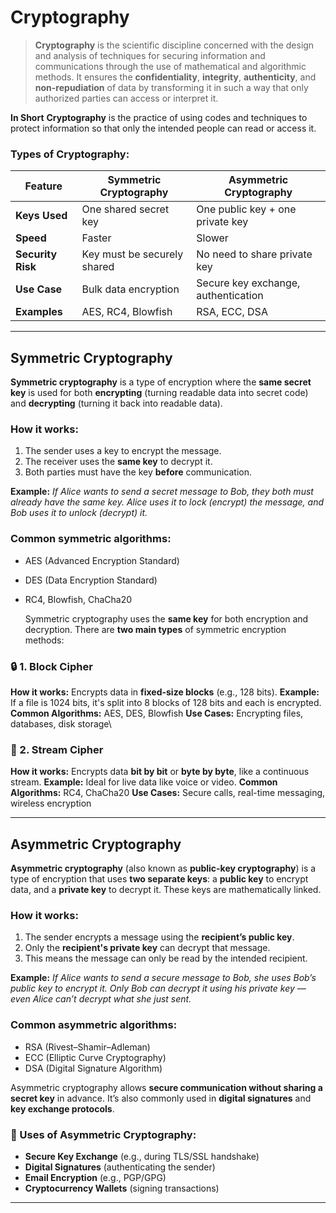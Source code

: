 # Cryptography 

> **Cryptography** is the scientific discipline concerned with the design and analysis of techniques for securing information and communications through the use of mathematical and algorithmic methods. It ensures the **confidentiality**, **integrity**, **authenticity**, and **non-repudiation** of data by transforming it in such a way that only authorized parties can access or interpret it.

**In Short** **Cryptography** is the practice of using codes and techniques to protect information so that only the intended people can read or access it.

### Types of Cryptography: 

|Feature|**Symmetric Cryptography**|**Asymmetric Cryptography**|
|---|---|---|
|**Keys Used**|One shared secret key|One public key + one private key|
|**Speed**|Faster|Slower|
|**Security Risk**|Key must be securely shared|No need to share private key|
|**Use Case**|Bulk data encryption|Secure key exchange, authentication|
|**Examples**|AES, RC4, Blowfish|RSA, ECC, DSA|

--- 

## Symmetric Cryptography

**Symmetric cryptography** is a type of encryption where the **same secret key** is used for both **encrypting** (turning readable data into secret code) and **decrypting** (turning it back into readable data).

### How it works:
1. The sender uses a key to encrypt the message.
2. The receiver uses the **same key** to decrypt it.
3. Both parties must have the key **before** communication.

**Example:** *If Alice wants to send a secret message to Bob, they both must already have the same key. Alice uses it to lock (encrypt) the message, and Bob uses it to unlock (decrypt) it.*

### Common symmetric algorithms:
- AES (Advanced Encryption Standard)
- DES (Data Encryption Standard)
- RC4, Blowfish, ChaCha20
  
  Symmetric cryptography uses the **same key** for both encryption and decryption. There are **two main types** of symmetric encryption methods:

### 🔒 1. **Block Cipher**
**How it works:** Encrypts data in **fixed-size blocks** (e.g., 128 bits).
**Example:** If a file is 1024 bits, it's split into 8 blocks of 128 bits and each is encrypted.
**Common Algorithms:** AES, DES, Blowfish
**Use Cases:** Encrypting files, databases, disk storage\

### 🔑 2. **Stream Cipher**
**How it works:** Encrypts data **bit by bit** or **byte by byte**, like a continuous stream.
**Example:** Ideal for live data like voice or video.
**Common Algorithms:** RC4, ChaCha20
**Use Cases:** Secure calls, real-time messaging, wireless encryption

---

## Asymmetric Cryptography

**Asymmetric cryptography** (also known as **public-key cryptography**) is a type of encryption that uses **two separate keys**: a **public key** to encrypt data, and a **private key** to decrypt it. These keys are mathematically linked.

### How it works:
1. The sender encrypts a message using the **recipient’s public key**.
2. Only the **recipient's private key** can decrypt that message.
3. This means the message can only be read by the intended recipient.

**Example:** _If Alice wants to send a secure message to Bob, she uses Bob’s public key to encrypt it. Only Bob can decrypt it using his private key — even Alice can’t decrypt what she just sent._

### Common asymmetric algorithms:
- RSA (Rivest–Shamir–Adleman)
- ECC (Elliptic Curve Cryptography)
- DSA (Digital Signature Algorithm)

Asymmetric cryptography allows **secure communication without sharing a secret key** in advance. It’s also commonly used in **digital signatures** and **key exchange protocols**.

### 🔐 Uses of Asymmetric Cryptography:

- **Secure Key Exchange** (e.g., during TLS/SSL handshake)
- **Digital Signatures** (authenticating the sender)
- **Email Encryption** (e.g., PGP/GPG)
- **Cryptocurrency Wallets** (signing transactions)

--- 


